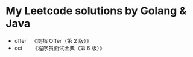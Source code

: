 # My Leetcode solutions by Golang & Java
- offer&ensp;&ensp;《剑指 Offer（第 2 版）》
- cci&ensp;&ensp;&ensp;&ensp;《程序员面试金典（第 6 版）》